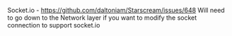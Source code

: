 Socket.io - https://github.com/daltoniam/Starscream/issues/648
Will need to go down to the Network layer if you want to modify the socket connection to support socket.io
